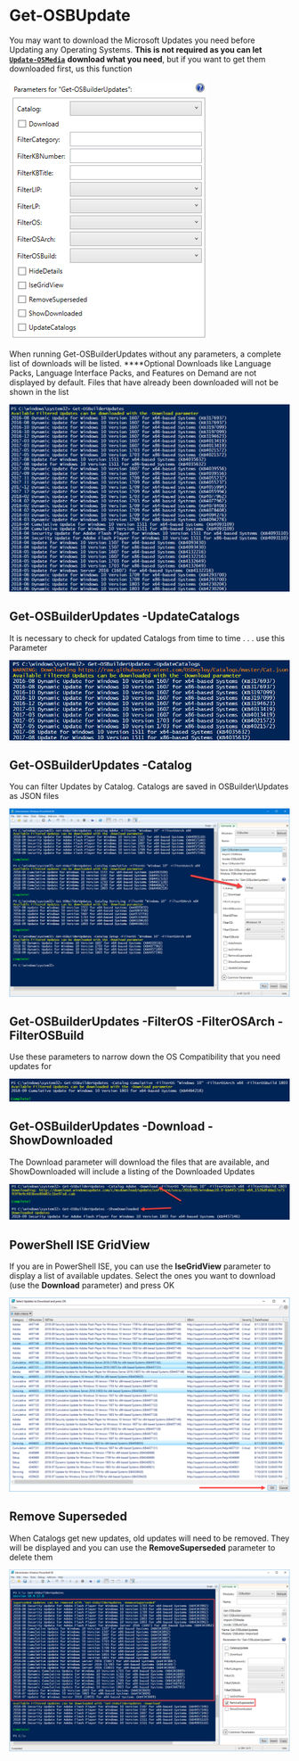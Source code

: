 # Get-OSBUpdate

You may want to download the Microsoft Updates you need before Updating any Operating Systems.  **This is not required as you can let** [**`Update-OSMedia`**](../osmedia/update-osmedia/) **download what you need**, but if you want to get them downloaded first, us this function

![](../../../../.gitbook/assets/2018-10-23_0-06-51.png)

When running Get-OSBuilderUpdates without any parameters, a complete list of downloads will be listed.  ****Optional Downloads like Language Packs, Language Interface Packs, and Features on Demand are not displayed by default.  Files that have already been downloaded will not be shown in the list

![](../../../../.gitbook/assets/2018-10-01_0-53-44.png)

## Get-OSBuilderUpdates -UpdateCatalogs

It is necessary to check for updated Catalogs from time to time . . . use this Parameter

![](../../../../.gitbook/assets/2018-10-01_0-55-55.png)

## Get-OSBuilderUpdates -Catalog

You can filter Updates by Catalog.  Catalogs are saved in OSBuilder\Updates as JSON files

![](../../../../.gitbook/assets/2018-10-01_0-50-18.png)

## Get-OSBuilderUpdates -FilterOS -FilterOSArch -FilterOSBuild

Use these parameters to narrow down the OS Compatibility that you need updates for

![](../../../../.gitbook/assets/2018-10-01_0-58-42.png)

## Get-OSBuilderUpdates -Download -ShowDownloaded

The Download parameter will download the files that are available, and ShowDownloaded will include a listing of the Downloaded Updates

![](../../../../.gitbook/assets/2018-10-01_1-01-35.png)

## PowerShell ISE GridView

If you are in PowerShell ISE, you can use the **IseGridView** parameter to display a list of available updates.  Select the ones you want to download \(use the **Download** parameter\) and press OK

![](../../../../.gitbook/assets/2018-09-12_1-25-32.png)

## Remove Superseded

When Catalogs get new updates, old updates will need to be removed.  They will be displayed and you can use the **RemoveSuperseded** parameter to delete them

![](../../../../.gitbook/assets/2018-09-12_1-29-10.png)



